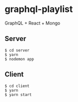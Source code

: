 # graphql-playlist

GraphQL + React + Mongo

## Server

```
$ cd server
$ yarn
$ nodemon app
```

## Client

```
$ cd client
$ yarn
$ yarn start
```
